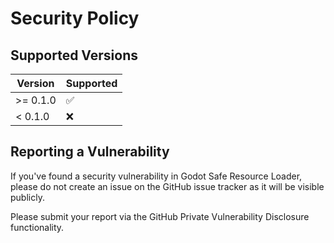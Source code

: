 # Security Policy

## Supported Versions

| Version  | Supported          |
| -------- | ------------------ |
| >= 0.1.0 | :white_check_mark: |
| < 0.1.0  | :x:                |

## Reporting a Vulnerability

If you've found a security vulnerability in Godot Safe Resource Loader, please do not create an issue on the GitHub issue tracker as it will be visible publicly.

Please submit your report via the GitHub Private Vulnerability Disclosure functionality.
